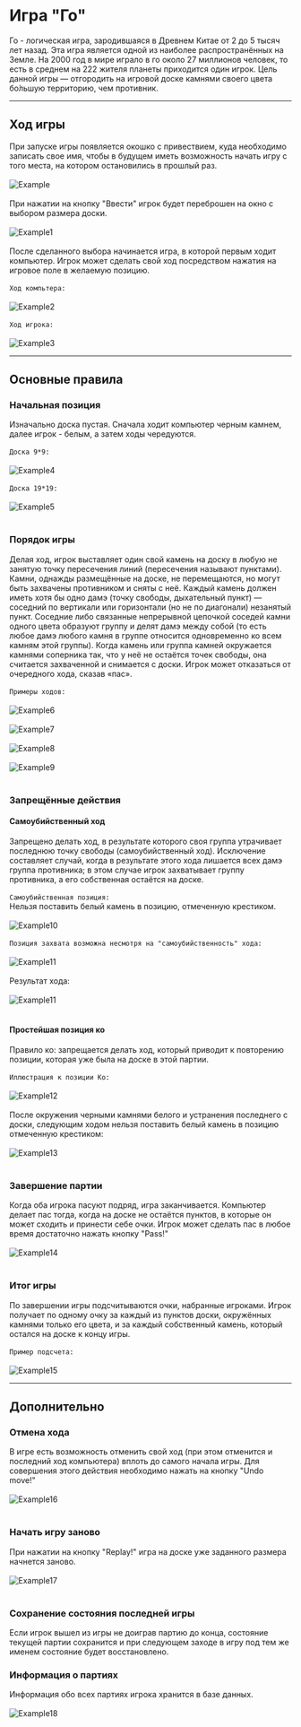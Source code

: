# Игра "Го"
Го - логическая игра, зародившаяся в Древнем Китае от 2 до 5 тысяч лет назад. Эта игра является одной из наиболее распространённых на Земле. На 2000 год в мире играло в го около 27 миллионов человек, то есть в среднем на 222 жителя планеты приходится один игрок. Цель данной игры — отгородить на игровой доске камнями своего цвета бо́льшую территорию, чем противник.
***
## Ход игры
При запуске игры появляется окошко с привествием, куда необходимо записать свое имя, чтобы в будущем иметь возможность начать игру с того места, на котором остановились в прошлый раз. <br><br>
![Example](https://github.com/Alina200207/Delectable_GO/blob/master/resources/photo1653373134.jpeg)<br><br>
При нажатии на кнопку "Ввести" игрок будет переброшен на окно с выбором размера доски.<br><br>
![Example1](https://github.com/Alina200207/Delectable_GO/blob/master/resources/photo1653373134%20(1).jpeg)<br><br>
После сделанного выбора начинается игра, в которой первым ходит компьютер. Игрок может сделать свой ход посредством нажатия на игровое поле в желаемую позицию.<br><br>
`Ход компьтера:`<br><br>
![Example2](https://github.com/Alina200207/Delectable_GO/blob/master/resources/photo1653373134%20(11).jpeg)
<br><br>
`Ход игрока:`<br><br>
![Example3](https://github.com/Alina200207/Delectable_GO/blob/master/resources/photo1653373134%20(12).jpeg)
<br>
***
## Основные правила
### Начальная позиция
Изначально доска пустая. Сначала ходит компьютер черным камнем, далее игрок - белым, а затем ходы чередуются.<br><br>
`Доска 9*9:`<br><br>
![Example4](https://github.com/Alina200207/Delectable_GO/blob/master/resources/photo1653373134%20(2).jpeg)<br><br>
`Доска 19*19:`<br><br>
![Example5](https://github.com/Alina200207/Delectable_GO/blob/master/resources/photo1653373134%20(3).jpeg)
<br><br>
### Порядок игры
Делая ход, игрок выставляет один свой камень на доску в любую не занятую точку пересечения линий (пересечения называют пунктами). Камни, однажды размещённые на доске, не перемещаются, но могут быть захвачены противником и сняты с неё. Каждый камень должен иметь хотя бы одно дамэ (точку свободы, дыхательный пункт) — соседний по вертикали или горизонтали (но не по диагонали) незанятый пункт. Соседние либо связанные непрерывной цепочкой соседей камни одного цвета образуют группу и делят дамэ между собой (то есть любое дамэ любого камня в группе относится одновременно ко всем камням этой группы). Когда камень или группа камней окружается камнями соперника так, что у неё не остаётся точек свободы, она считается захваченной и снимается с доски. Игрок может отказаться от очередного хода, сказав «пас».<br><br>
`Примеры ходов:`<br><br>
![Example6](https://github.com/Alina200207/Delectable_GO/blob/master/resources/photo1653375046.jpeg)<br><br>
![Example7](https://github.com/Alina200207/Delectable_GO/blob/master/resources/photo1653375046%20(1).jpeg)<br><br>
![Example8](https://github.com/Alina200207/Delectable_GO/blob/master/resources/photo1653375046%20(2).jpeg)<br><br>
![Example9](https://github.com/Alina200207/Delectable_GO/blob/master/resources/photo1653375046%20(3).jpeg)<br><br>
### Запрещённые действия
#### Самоубийственный ход
Запрещено делать ход, в результате которого своя группа утрачивает последнюю точку свободы (самоубийственный ход). Исключение составляет случай, когда в результате этого хода лишается всех дамэ группа противника; в этом случае игрок захватывает группу противника, а его собственная остаётся на доске.<br><br>
`Самоубийственная позиция:`<br>
Нельзя поставить белый камень в позицию, отмеченную крестиком.<br><br>
![Example10](https://github.com/Alina200207/Delectable_GO/blob/master/resources/%D0%A1%D0%BD%D0%B8%D0%BC%D0%BE%D0%BA%20%D1%8D%D0%BA%D1%80%D0%B0%D0%BD%D0%B0%20(266)_LI.jpg)<br><br>
`Позиция захвата возможна несмотря на "самоубийственность" хода:`<br><br>
![Example11](https://github.com/Alina200207/Delectable_GO/blob/master/resources/%D0%A1%D0%BD%D0%B8%D0%BC%D0%BE%D0%BA%20%D1%8D%D0%BA%D1%80%D0%B0%D0%BD%D0%B0%20(264)_LI.jpg)<br><br>
Результат хода:<br><br>
![Example11](https://github.com/Alina200207/Delectable_GO/blob/master/resources/%D0%A1%D0%BD%D0%B8%D0%BC%D0%BE%D0%BA%20%D1%8D%D0%BA%D1%80%D0%B0%D0%BD(266).png)<br><br>
#### Простейшая позиция ко
Правило ко: запрещается делать ход, который приводит к повторению позиции, которая уже была на доске в этой партии.<br><br>
`Иллюстрация к позиции Ко:`<br><br>
![Example12](https://github.com/Alina200207/Delectable_GO/blob/master/resources/photo1653373134%20(4).jpeg)<br><br>
После окружения черными камнями белого и устранения последнего с доски, следующим ходом нельзя поставить белый камень в позицию отмеченную крестиком:<br><br>
![Example13](https://github.com/Alina200207/Delectable_GO/blob/master/resources/photo1653373134%20(5).jpeg)<br><br>
### Завершение партии
Когда оба игрока пасуют подряд, игра заканчивается. Компьютер делает пас тогда, когда на доске не остаётся пунктов, в которые он может сходить и принести себе очки. Игрок может сделать пас в любое время достаточно нажать кнопку "Pass!"<br><br>
![Example14](https://github.com/Alina200207/Delectable_GO/blob/master/resources/photo1653373134%20(9).jpeg)<br><br>
### Итог игры
По завершении игры подсчитываются очки, набранные игроками. Игрок получает по одному очку за каждый из пунктов доски, окружённых камнями только его цвета, и за каждый собственный камень, который остался на доске к концу игры.<br><br>
`Пример подсчета:`<br><br>
![Example15](https://github.com/Alina200207/Delectable_GO/blob/master/resources/%D0%A1%D0%BD%D0%B8%D0%BC%D0%BE%D0%BA%20%D1%8D%D0%BA%D1%80%D0%B0%D0%BD%D0%B0%20(266).png)
***
## Дополнительно
### Отмена хода
В игре есть возможность отменить свой ход (при этом отменится и последний ход компьютера) вплоть до самого начала игры. Для совершения этого действия необходимо нажать на кнопку "Undo move!"<br><br>
![Example16](https://github.com/Alina200207/Delectable_GO/blob/master/resources/photo1653373134%20(10).jpeg)<br><br>
### Начать игру заново
При нажатии на кнопку "Replay!" игра на доске уже заданного размера начнется заново.<br><br>
![Example17](https://github.com/Alina200207/Delectable_GO/blob/master/resources/photo1653373134%20(8).jpeg)<br><br>
### Сохранение состояния последней игры
Если игрок вышел из игры не доиграв партию до конца, состояние текущей партии сохранится и при следующем заходе в игру под тем же именем состояние будет восстановлено.
### Информация о партиях
Информация обо всех партиях игрока хранится в базе данных.<br><br>
![Example18](https://github.com/Alina200207/Delectable_GO/blob/master/resources/photo1653373134%20(7).jpeg)
